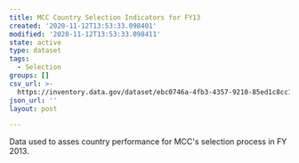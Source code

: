 ```yaml
---
title: MCC Country Selection Indicators for FY13
created: '2020-11-12T13:53:33.098401'
modified: '2020-11-12T13:53:33.098411'
state: active
type: dataset
tags:
  - Selection
groups: []
csv_url: >-
  https://inventory.data.gov/dataset/ebc0746a-4fb3-4357-9210-85ed1c8cc13f/resource/3680b4c0-2dd9-42f1-b1d0-57828b15d03b/download/tradepolicyfy13.csv
json_url: ''
layout: post

---
```

Data used to asses country performance for MCC's selection process in FY 2013.
